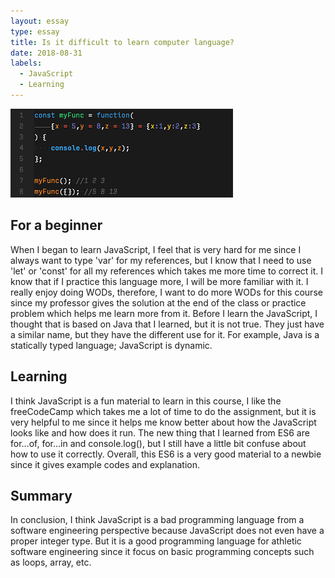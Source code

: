 ```yaml
---
layout: essay
type: essay
title: Is it difficult to learn computer language?
date: 2018-08-31
labels:
  - JavaScript
  - Learning
---
```


<div class="ui medium right floated rounded images">
  <img class="ui image" src="../images//example-of-javascript.png">
</div>

## For a beginner

When I began to learn JavaScript, I feel that is very hard for me since I always want to type 'var' for my references, but I know that I need to use 'let' or 'const' for all my references which takes me more time to correct it. I know that if I practice this language more, I will be more familiar with it. I really enjoy doing WODs, therefore, I want to do more WODs for this course since my professor gives the solution at the end of the class or practice problem which helps me learn more from it. Before I learn the JavaScript, I thought that is based on Java that I learned, but it is not true. They just have a similar name, but they have the different use for it. For example, Java is a statically typed language; JavaScript is dynamic.

## Learning
I think JavaScript is a fun material to learn in this course, I like the freeCodeCamp which takes me a lot of time to do the assignment, but it is very helpful to me since it helps me know better about how the  JavaScript looks like and how does it run. The new thing that I learned from ES6 are for…of, for…in and console.log(), but I still have a little bit confuse about how to use it correctly. Overall, this ES6 is a very good material to a newbie since it gives example codes and explanation.

## Summary
In conclusion, I think JavaScript is a bad programming language from a software engineering perspective because JavaScript does not even have a proper integer type. But it is a good programming language for athletic software engineering since it focus on basic programming concepts such as loops, array, etc.
